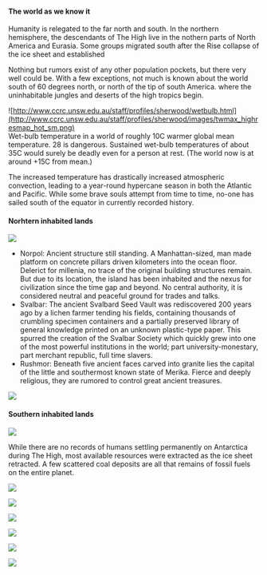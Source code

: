 #### The world as we know it

Humanity is relegated to the far north and south. In the northern hemisphere, the descendants of The High live in the nothern parts of North America and Eurasia. Some groups migrated south after the Rise collapse of the ice sheet and established 

Nothing but rumors exist of any other population pockets, but there very well could be. With a few exceptions, not much is known about the world south of 60 degrees north, or north of the tip of south America. where the uninhabitable jungles and deserts of the high tropics begin.

![http://www.ccrc.unsw.edu.au/staff/profiles/sherwood/wetbulb.html](http://www.ccrc.unsw.edu.au/staff/profiles/sherwood/images/twmax_highresmap_hot_sm.png)    
Wet-bulb temperature in a world of roughly 10C warmer global mean temperature. 28 is dangerous. Sustained wet-bulb temperatures of about 35C would surely be deadly even for a person at rest. (The world now is at around +15C from mean.)

The increased temperature has drastically increased atmospheric convection, leading to a year-round hypercane season in both the Atlantic and Pacific. While some brave souls attempt from time to time, no-one has sailed south of the equator in currently recorded history.

#### Norhtern inhabited lands

![](https://github.com/jxx/earth-yxk/raw/master/img/worlddreambank.org/DUBIA3.JPG)

* Norpol: Ancient structure still standing. A Manhattan-sized, man made platform on concrete pillars driven kilometers into the ocean floor. Delerict for millenia, no trace of the original building structures remain. But due to its location, the island has been inhabited and the nexus for civilization since the time gap and beyond. No central authority, it is considered neutral and peaceful ground for trades and talks.
* Svalbar: The ancient Svalbard Seed Vault was rediscovered 200 years ago by a lichen farmer tending his fields, containing thousands of crumbling specimen containers and a partially preserved library of general knowledge printed on an unknown plastic-type paper. This spurred the creation of the Svalbar Society which quickly grew into one of the most powerful institutions in the world; part university-monestary, part merchant republic, full time slavers.
* Rushmor: Beneath five ancient faces carved into granite lies the capital of the little and southermost known state of Merika. Fierce and deeply religious, they are rumored to control great ancient treasures.


![](https://github.com/jxx/earth-yxk/raw/master/img/worlddreambank.org/DUBGRNLA.JPG)

#### Southern inhabited lands
![](https://github.com/jxx/earth-yxk/raw/7b0ea7f078240a44597c10ca1b056f7e4f981d49/img/worlddreambank.org/DUBANT.JPG)

While there are no records of humans settling permanently on Antarctica during The High, most available resources were extracted as the ice sheet retracted. A few scattered coal deposits are all that remains of fossil fuels on the entire planet.

![](http://th07.deviantart.net/fs70/PRE/i/2013/311/d/7/antarctica_climate_map__eng_version__by_alexsone-d6tdh6g.jpg)

![](http://upload.wikimedia.org/wikipedia/commons/e/e0/AntarcticaRockSurface.jpg)

![](https://upload.wikimedia.org/wikipedia/commons/b/b7/AntarcticBedrock.jpg)

![](https://upload.wikimedia.org/wikipedia/commons/d/dc/Antarctica_Without_Ice_Sheet.png)

![](https://upload.wikimedia.org/wikipedia/commons/e/e3/AntarcticBedrock2.jpg)

![](http://e360.yale.edu/images/slideshows/antarctica_map_goddard_large.jpg)
